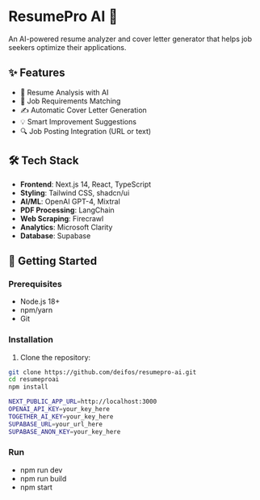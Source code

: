 # ResumePro AI 📄

An AI-powered resume analyzer and cover letter generator that helps job seekers optimize their applications.

## ✨ Features

- 📝 Resume Analysis with AI
- 🎯 Job Requirements Matching
- ✍️ Automatic Cover Letter Generation
- 💡 Smart Improvement Suggestions
- 🔍 Job Posting Integration (URL or text)

## 🛠️ Tech Stack

- **Frontend**: Next.js 14, React, TypeScript
- **Styling**: Tailwind CSS, shadcn/ui
- **AI/ML**: OpenAI GPT-4, Mixtral
- **PDF Processing**: LangChain
- **Web Scraping**: Firecrawl
- **Analytics**: Microsoft Clarity
- **Database**: Supabase

## 🚀 Getting Started

### Prerequisites

- Node.js 18+
- npm/yarn
- Git

### Installation

1. Clone the repository:

```bash
git clone https://github.com/deifos/resumepro-ai.git
cd resumeproai
npm install

NEXT_PUBLIC_APP_URL=http://localhost:3000
OPENAI_API_KEY=your_key_here
TOGETHER_AI_KEY=your_key_here
SUPABASE_URL=your_url_here
SUPABASE_ANON_KEY=your_key_here
```

### Run

- npm run dev
- npm run build
- npm start
